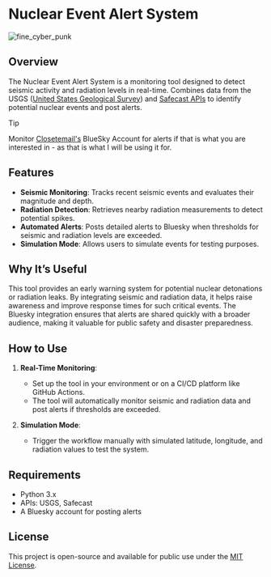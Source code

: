 # Nuclear Event Alert System

![fine_cyber_punk](https://github.com/user-attachments/assets/5b89f765-4410-4983-bf56-bcde2cf73a40)

## Overview

The Nuclear Event Alert System is a monitoring tool designed to detect seismic activity and radiation levels in real-time. Combines data from the USGS ([United States Geological Survey](https://earthquake.usgs.gov)) and [Safecast APIs](https://api.safecast.org/en-US/measurements) to identify potential nuclear events and post alerts. 

> [!TIP]
> Monitor [Closetemail's](https://bsky.app/profile/closetemail.com) BlueSky Account for alerts if that is what you are interested in - as that is what I will be using it for.

## Features

- **Seismic Monitoring**: Tracks recent seismic events and evaluates their magnitude and depth.
- **Radiation Detection**: Retrieves nearby radiation measurements to detect potential spikes.
- **Automated Alerts**: Posts detailed alerts to Bluesky when thresholds for seismic and radiation levels are exceeded.
- **Simulation Mode**: Allows users to simulate events for testing purposes.

## Why It’s Useful

This tool provides an early warning system for potential nuclear detonations or radiation leaks. By integrating seismic and radiation data, it helps raise awareness and improve response times for such critical events. The Bluesky integration ensures that alerts are shared quickly with a broader audience, making it valuable for public safety and disaster preparedness.

## How to Use

1. **Real-Time Monitoring**:
   - Set up the tool in your environment or on a CI/CD platform like GitHub Actions.
   - The tool will automatically monitor seismic and radiation data and post alerts if thresholds are exceeded.

2. **Simulation Mode**:
   - Trigger the workflow manually with simulated latitude, longitude, and radiation values to test the system.

## Requirements

- Python 3.x
- APIs: USGS, Safecast
- A Bluesky account for posting alerts

## License

This project is open-source and available for public use under the [MIT License](LICENSE).
